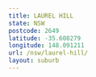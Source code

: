 ```yaml
---
title: LAUREL HILL
state: NSW
postcode: 2649
latitude: -35.608279
longitude: 148.091211
url: /nsw/laurel-hill/
layout: suburb
---
```

